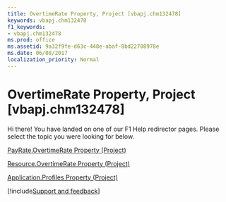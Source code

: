 ```yaml
---
title: OvertimeRate Property, Project [vbapj.chm132478]
keywords: vbapj.chm132478
f1_keywords:
- vbapj.chm132478
ms.prod: office
ms.assetid: 9a32f9fe-d63c-448e-abaf-8bd22708978e
ms.date: 06/08/2017
localization_priority: Normal
---
```



# OvertimeRate Property, Project [vbapj.chm132478]

Hi there! You have landed on one of our F1 Help redirector pages. Please select the topic you were looking for below.

[PayRate.OvertimeRate Property (Project)](https://msdn.microsoft.com/library/d09e21a4-d582-9a53-d5d4-2f095ff1c314%28Office.15%29.aspx)

[Resource.OvertimeRate Property (Project)](https://msdn.microsoft.com/library/889226c3-8493-3d61-d31d-56cccab8c07c%28Office.15%29.aspx)

[Application.Profiles Property (Project)](https://msdn.microsoft.com/library/4b57eb31-f73d-6587-c555-fc14220e4a2a%28Office.15%29.aspx)

[!include[Support and feedback](~/includes/feedback-boilerplate.md)]